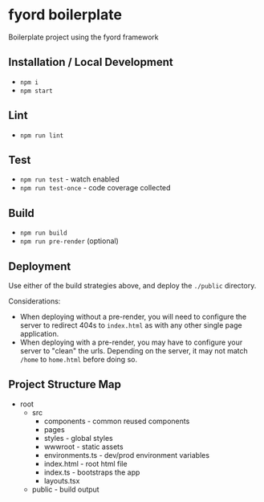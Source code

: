 # fyord boilerplate
Boilerplate project using the fyord framework

## Installation / Local Development
- `npm i`
- `npm start`

## Lint
- `npm run lint`

## Test
- `npm run test` - watch enabled
- `npm run test-once` - code coverage collected

## Build
- `npm run build`
- `npm run pre-render` (optional)

## Deployment
Use either of the build strategies above, and deploy the `./public` directory.

Considerations:
- When deploying without a pre-render, you will need to configure the server to redirect 404s to `index.html` as with any other single page application.
- When deploying with a pre-render, you may have to configure your server to "clean" the urls.  Depending on the server, it may not match `/home` to `home.html` before doing so.

## Project Structure Map
- root
  - src
    - components - common reused components
    - pages
    - styles - global styles
    - wwwroot - static assets
    - environments.ts - dev/prod environment variables
    - index.html - root html file
    - index.ts - bootstraps the app
    - layouts.tsx
  - public - build output